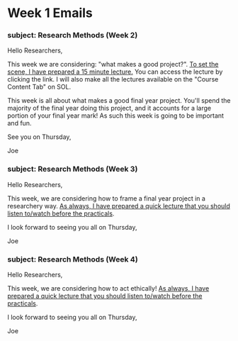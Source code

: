 
# Week 1 Emails 

### subject: Research Methods (Week 2)
Hello Researchers,

This week we are considering: "what makes a good project?". [To set the scene, I have prepared a 15 minute lecture.](https://solent.cloud.panopto.eu/Panopto/Pages/Viewer.aspx?id=5071a74f-b6d5-438b-8335-ae2f00fffa57) You can access the lecture by clicking the link.  I will also make all the lectures available on the "Course Content Tab" on SOL.

This week is all about what makes a good final year project. You'll spend the majority of the final year doing this project, and it accounts for a large portion of your final year mark! As such this week is going to be important and fun.

See you on Thursday,

Joe 

### subject: Research Methods (Week 3)
Hello Researchers,

This week, we are considering how to frame a final year project in a researchery way. [As always, I have prepared a quick lecture that you should listen to/watch before the practicals](https://solent.cloud.panopto.eu/Panopto/Pages/Viewer.aspx?id=159a3d96-492c-4948-aaf1-ae36014b513c&edit=true). 

I look forward to seeing you all on Thursday,

Joe


### subject: Research Methods (Week 4)
Hello Researchers,

This week, we are considering how to act ethically! [As always, I have prepared a quick lecture that you should listen to/watch before the practicals](https://solent.cloud.panopto.eu/Panopto/Pages/Viewer.aspx?id=51ba32c5-c2e3-46c9-843a-ae450109ffb9). 

I look forward to seeing you all on Thursday,

Joe